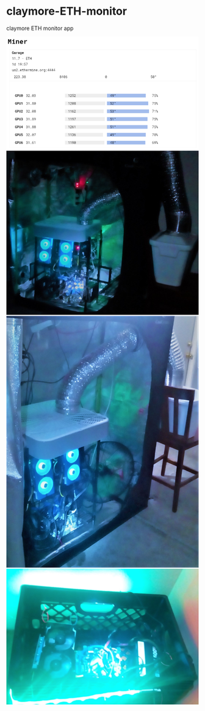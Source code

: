 # claymore-ETH-monitor
claymore ETH monitor app

![ETH Miner](https://raw.githubusercontent.com/abrahamjuliot/claymore-ETH-monitor/master/images/monitor.png "ETH Miner")
![ETH Miner](https://raw.githubusercontent.com/abrahamjuliot/claymore-ETH-monitor/master/images/parent-miner-2.jpg "ETH Miner")
![ETH Miner](https://raw.githubusercontent.com/abrahamjuliot/claymore-ETH-monitor/master/images/parent-miner.jpg "ETH Miner")
![ETH Miner](https://raw.githubusercontent.com/abrahamjuliot/claymore-ETH-monitor/master/images/child-miner.jpg "ETH Miner")

